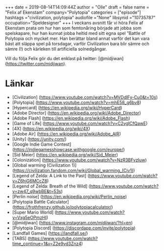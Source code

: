 +++
date = 2019-08-14T14:09:44Z
author = "Olle"
draft = false
name = "Felix af Ekenstam"
company="Polytopia"
categories = ["episode"]
hashtags ="civilization, polytopia"
audiofile ="None"
libsynid ="10735787"
occupation="Speldesigner"
+++ 
I veckans avsnitt får vi höra Felix af Ekenstam prata om hur han som femtonåring började att jobba som spelskapare, hur han kunnat jobba heltid med sitt egna spel ”Battle of Polytopia och mycket mer. Han berättar bland annat varför det kan vara bäst att släppa spel på torsdagar, varför Civilization bara blir sämre och sämre (!) och kärleken till artificiella solnedgångar.

Vill du följa Felix gör du det enklast på twitter: [@midjiwan] (https://twitter.com/midjiwan).


# Länkar
* [Civilization] (https://www.youtube.com/watch?v=MVDdlFy-Cu0&t=10s)
* [Polytopia] (https://www.youtube.com/watch?v=mhE58_g6bv8)
* [Hypercard] (https://en.wikipedia.org/wiki/HyperCard)
* [Adobe Director] (https://en.wikipedia.org/wiki/Adobe_Director)
* [Adobe Flash] (https://en.wikipedia.org/wiki/Adobe_Flash)
* [Game of Life] (https://www.youtube.com/watch?v=C2vgICfQawE)
* [4X] (https://en.wikipedia.org/wiki/4X)
* [Adobe Air] (https://en.wikipedia.org/wiki/Adobe_AIR)
* [Unity] (https://unity.com/)
* [Google Indie Game Contest] (https://indiegamesshowcase.withgoogle.com/europe/)
* [Sid Meier] (https://en.wikipedia.org/wiki/Sid_Meier)
* [Colonization] (https://www.youtube.com/watch?v=NzR3BFvzIuw)
* [Global warming (Civilization 1)] (https://civilization.fandom.com/wiki/Global_warming_(Civ1))
* [Legend of Zelda: A Link to the Past] (https://www.youtube.com/watch?v=Z6hjG6MCcZ8)
* [Legend of Zelda: Breath of the Wild] (https://www.youtube.com/watch?v=zw47_q9wbBE&t=53s)
* [Perlin noise] (https://en.wikipedia.org/wiki/Perlin_noise)
* [Polytopia Battle Calculator] (https://frothfrenzy.github.io/polytopiacalculator/)
* [Super Mario World] (https://www.youtube.com/watch?v=Vxg5eOPmzHI)
* [@midjiwan] (https://www.instagram.com/midjiwan/?hl=en)
* [Polytopia Discord] (https://discordapp.com/invite/polytopia)
* [Landfall Games] (https://landfall.se/)
* [TABS] (https://www.youtube.com/watch?time_continue=1&v=Z2e9vd3Znz4)
